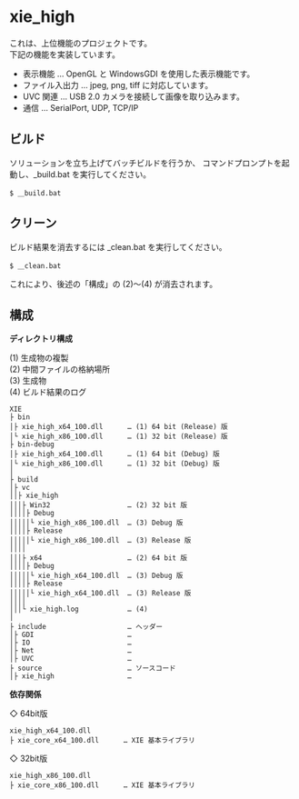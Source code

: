 ﻿xie_high
====

これは、上位機能のプロジェクトです。  
下記の機能を実装しています。  
- 表示機能 … OpenGL と WindowsGDI を使用した表示機能です。
- ファイル入出力 … jpeg, png, tiff に対応しています。
- UVC 関連 … USB 2.0 カメラを接続して画像を取り込みます。
- 通信 … SerialPort, UDP, TCP/IP

## ビルド

ソリューションを立ち上げてバッチビルドを行うか、
コマンドプロンプトを起動し、\_build.bat を実行してください。  

	$ ＿build.bat

## クリーン

ビルド結果を消去するには \_clean.bat を実行してください。  

	$ ＿clean.bat

これにより、後述の「構成」の (2)～(4) が消去されます。  

## 構成

**ディレクトリ構成**  

(1) 生成物の複製  
(2) 中間ファイルの格納場所  
(3) 生成物  
(4) ビルド結果のログ  

	XIE
	├ bin
	│├ xie_high_x64_100.dll      … (1) 64 bit (Release) 版
	│└ xie_high_x86_100.dll      … (1) 32 bit (Release) 版
	├ bin-debug
	│├ xie_high_x64_100.dll      … (1) 64 bit (Debug) 版
	│└ xie_high_x86_100.dll      … (1) 32 bit (Debug) 版
	│
	├ build
	│├ vc
	││├ xie_high
	│││├ Win32                   … (2) 32 bit 版
	││││├ Debug
	│││││└ xie_high_x86_100.dll  … (3) Debug 版
	││││├ Release
	│││││└ xie_high_x86_100.dll  … (3) Release 版
	││││
	│││├ x64                     … (2) 64 bit 版
	││││├ Debug
	│││││└ xie_high_x64_100.dll  … (3) Debug 版
	││││├ Release
	│││││└ xie_high_x64_100.dll  … (3) Release 版
	││││
	│││└ xie_high.log            … (4)
	│
	├ include                    … ヘッダー
	│├ GDI                       …
	│├ IO                        …
	│├ Net                       …
	│├ UVC                       …
	├ source                     … ソースコード
	│├ xie_high                  …


**依存関係**

◇ 64bit版

	xie_high_x64_100.dll
	├ xie_core_x64_100.dll      … XIE 基本ライブラリ

◇ 32bit版

	xie_high_x86_100.dll
	├ xie_core_x86_100.dll      … XIE 基本ライブラリ
